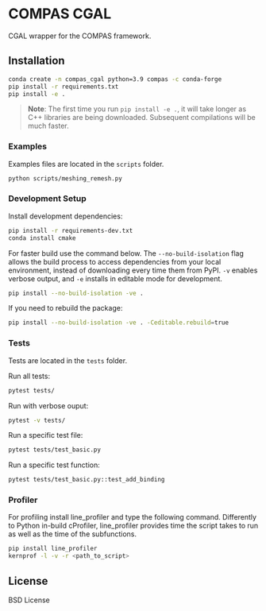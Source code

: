 # COMPAS CGAL

CGAL wrapper for the COMPAS framework.

## Installation

```bash
conda create -n compas_cgal python=3.9 compas -c conda-forge
pip install -r requirements.txt
pip install -e .
```

> **Note**: The first time you run `pip install -e .`, it will take longer as C++ libraries are being downloaded. Subsequent compilations will be much faster.

### Examples

Examples files are located in the `scripts` folder.

```bash
python scripts/meshing_remesh.py
```

### Development Setup

Install development dependencies:
```bash
pip install -r requirements-dev.txt
conda install cmake
```

For faster build use the command below. The `--no-build-isolation` flag allows the build process to access dependencies from your local environment, instead of downloading every time them from PyPI. `-v` enables verbose output, and `-e` installs in editable mode for development.
```bash
pip install --no-build-isolation -ve .
```

If you need to rebuild the package:
```bash 
pip install --no-build-isolation -ve . -Ceditable.rebuild=true
```

### Tests

Tests are located in the `tests` folder. 

Run all tests:

```bash
pytest tests/
```

Run with verbose ouput:

```bash
pytest -v tests/
```

Run a specific test file:
```bash
pytest tests/test_basic.py
```

Run a specific test function:
```bash
pytest tests/test_basic.py::test_add_binding
```

### Profiler

For profiling install line_profiler and type the following command.
Differently to Python in-build cProfiler, line_profiler provides time the script takes to run as well as the time of the subfunctions.

```bash
pip install line_profiler
kernprof -l -v -r <path_to_script>
```

## License

BSD License
